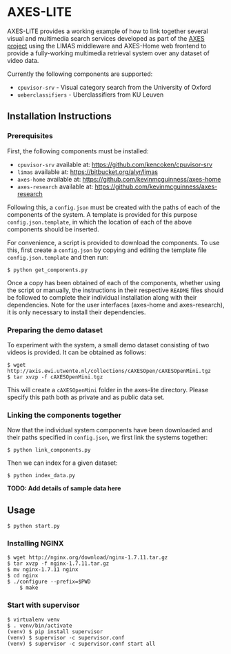AXES-LITE
=========

AXES-LITE provides a working example of how to link together several
visual and multimedia search services developed as part of the
[AXES project](http://www.axes-project.eu) using the LIMAS middleware
and AXES-Home web frontend to provide a fully-working multimedia
retrieval system over any dataset of video data.

Currently the following components are supported:

 - `cpuvisor-srv` - Visual category search from the University of Oxford
 - `ueberclassifiers` - Uberclassifiers from KU Leuven

Installation Instructions
-------------------------

### Prerequisites

First, the following components must be installed:

 - `cpuvisor-srv` available at: https://github.com/kencoken/cpuvisor-srv
 - `limas` available at: https://bitbucket.org/alyr/limas
 - `axes-home` available at: https://github.com/kevinmcguinness/axes-home
 - `axes-research` available at: https://github.com/kevinmcguinness/axes-research

Following this, a `config.json` must be created with the paths of
each of the components of the system. A template is provided for this purpose
`config.json.template`, in which the location of each of the above
components should be inserted.

For convenience, a script is provided to download the components. To use this, 
first create a `config.json` by copying and editing the template file 
`config.json.template` and then run:

    $ python get_components.py

Once a copy has been obtained of each of the components, whether using
the script or manually, the instructions in their respective `README` files
should be followed to complete their individual installation along with their
dependencies. Note for the user interfaces (axes-home and axes-research), it is
only necessary to install their dependencies. 

### Preparing the demo dataset

To experiment with the system, a small demo dataset consisting of two videos
is provided. It can be obtained as follows:

    $ wget http://axis.ewi.utwente.nl/collections/cAXESOpen/cAXESOpenMini.tgz
    $ tar xvzp -f cAXESOpenMini.tgz

This will create a `cAXESOpenMini` folder in the axes-lite directory. Please
specify this path both as private and as public data set.

### Linking the components together

Now that the individual system components have been downloaded and their paths
specified in `config.json`, we first link the systems together:

    $ python link_components.py

Then we can index for a given dataset:

    $ python index_data.py

**TODO: Add details of sample data here**

Usage
-----

    $ python start.py

### Installing NGINX

    $ wget http://nginx.org/download/nginx-1.7.11.tar.gz
    $ tar xvzp -f nginx-1.7.11.tar.gz
    $ mv nginx-1.7.11 nginx
    $ cd nginx
    $ ./configure --prefix=$PWD
		$ make

### Start with supervisor

    $ virtualenv venv
    $ . venv/bin/activate
    (venv) $ pip install supervisor
    (venv) $ supervisor -c supervisor.conf
    (venv) $ supervisor -c supervisor.conf start all
